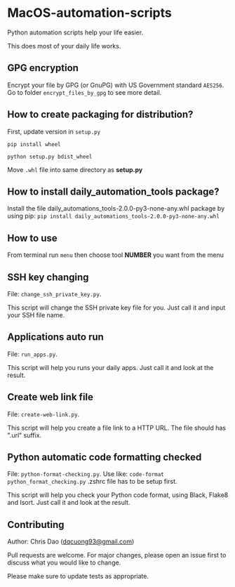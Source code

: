 # MacOS-automation-scripts 
Python automation scripts help your life easier.

This does most of your daily life works.

## GPG encryption
Encrypt your file by GPG (or GnuPG) with US Government standard `AES256`. 
Go to folder `encrypt_files_by_gpg` to see more detail.

## How to create packaging for distribution?
First, update version in `setup.py`

`pip install wheel`

`python setup.py bdist_wheel`

Move `.whl` file into same directory as **setup.py**

## How to install daily_automation_tools package?
Install the file daily_automations_tools-2.0.0-py3-none-any.whl package by using pip:
`pip install daily_automations_tools-2.0.0-py3-none-any.whl`

## How to use
From terminal run `menu` then choose tool **NUMBER** you want from the menu

## SSH key changing
File: `change_ssh_private_key.py`. 

This script will change the SSH private key file for you. Just call it and input your SSH file name.

## Applications auto run
File: `run_apps.py`. 

This script will help you runs your daily apps. Just call it and look at the result.

## Create web link file
File: `create-web-link.py`. 

This script will help you create a file link to a HTTP URL. The file should has ".url" suffix.

## Python automatic code formatting checked
File: `python-format-checking.py`.
Use like: `code-format python_format_checking.py` .zshrc file has to be setup first.

This script will help you check your Python code format, using Black, Flake8 and Isort. Just call it and look at the result.

## Contributing
Author: Chris Dao (dqcuong93@gmail.com)

Pull requests are welcome. For major changes, please open an issue first to discuss what you would like to change.

Please make sure to update tests as appropriate.
